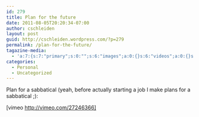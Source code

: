 ```yaml
---
id: 279
title: Plan for the future
date: 2011-08-05T20:20:34-07:00
author: cschleiden
layout: post
guid: http://cschleiden.wordpress.com/?p=279
permalink: /plan-for-the-future/
tagazine-media:
  - 'a:7:{s:7:"primary";s:0:"";s:6:"images";a:0:{}s:6:"videos";a:0:{}s:11:"image_count";s:1:"0";s:6:"author";s:7:"6438650";s:7:"blog_id";s:7:"6191047";s:9:"mod_stamp";s:19:"2011-08-05 18:21:46";}'
categories:
  - Personal
  - Uncategorized
---
```

Plan for a sabbatical (yeah, before actually starting a job I make plans for a sabbatical ;):

[vimeo http://vimeo.com/27246366]